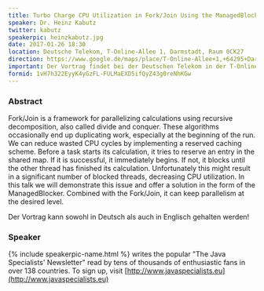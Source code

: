 ```yaml
---
title: Turbo Charge CPU Utilization in Fork/Join Using the ManagedBlocker
speaker: Dr. Heinz Kabutz
twitter: kabutz
speakerpic: heinzkabutz.jpg
date: 2017-01-26 18:30
location: Deutsche Telekom, T-Online-Allee 1, Darmstadt, Raum 0CK27
direction: https://www.google.de/maps/place/T-Online-Allee+1,+64295+Darmstadt/@49.86471,8.6232713,17z/data=!3m1!4b1!4m5!3m4!1s0x47bd709dcdebef67:0x5b0032c42cc77a93!8m2!3d49.86471!4d8.62546
important: Der Vortrag findet bei der Deutschen Telekom in der T-Online-Allee 1 statt.
formid: 1vH7h322EyyK4yGzFL-FULMaEXD5ifQyZ43g0reNhKGw
---
```


### Abstract

Fork/Join is a framework for parallelizing calculations using recursive decomposition, also called divide and conquer.  These algorithms occasionally end up duplicating work, especially at the beginning of the run.  We can reduce wasted CPU cycles by implementing a reserved caching scheme.  Before a task starts its calculation, it tries to reserve an entry in the shared map.  If it is successful, it immediately begins.  If not, it blocks until the other thread has finished its calculation.  Unfortunately this might result in a significant number of blocked threads, decreasing CPU utilization.  In this talk we will demonstrate this issue and offer a solution in the form of the ManagedBlocker.  Combined with the Fork/Join, it can keep parallelism at the desired level.

Der Vortrag kann sowohl in Deutsch als auch in Englisch gehalten werden!

### Speaker

{% include speakerpic-name.html %} writes the popular "The Java Specialists' Newsletter" read by tens of thousands of enthusiastic fans in over 138 countries.  To sign up, visit [http://www.javaspecialists.eu](http://www.javaspecialists.eu)
